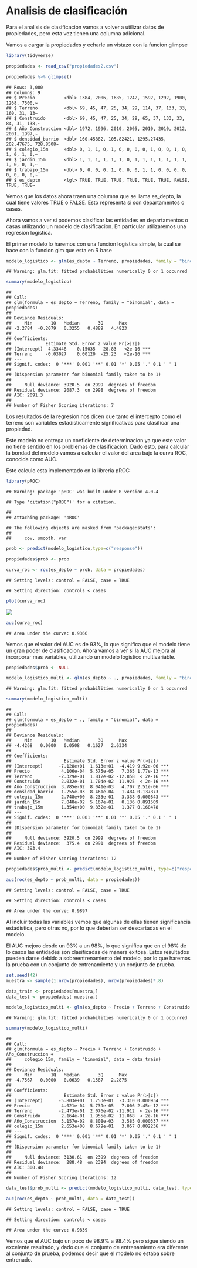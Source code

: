 Analisis de clasificación
================

Para el analisis de clasificacion vamos a volver a utilizar datos de
propiedades, pero esta vez tienen una columna adicional.

Vamos a cargar la propiedades y echarle un vistazo con la funcion
glimpse

``` r
library(tidyverse)

propiedades <- read_csv("propiedades2.csv")

propiedades %>% glimpse()
```

    ## Rows: 3,000
    ## Columns: 9
    ## $ Precio           <dbl> 1384, 2006, 1685, 1242, 1592, 1292, 1900, 1268, 7500,~
    ## $ Terreno          <dbl> 69, 45, 47, 25, 34, 29, 114, 37, 133, 33, 160, 31, 13~
    ## $ Construido       <dbl> 69, 45, 47, 25, 34, 29, 65, 37, 133, 33, 84, 31, 138,~
    ## $ Año_Construccion <dbl> 1972, 1996, 2010, 2005, 2010, 2010, 2012, 2001, 1997,~
    ## $ densidad_barrio  <dbl> 160.45882, 105.82421, 1295.27435, 202.47675, 728.8508~
    ## $ colegio_15m      <dbl> 0, 1, 1, 0, 1, 0, 0, 0, 0, 1, 0, 0, 1, 0, 1, 0, 1, 0,~
    ## $ jardin_15m       <dbl> 1, 1, 1, 1, 1, 1, 0, 1, 1, 1, 1, 1, 1, 1, 1, 0, 0, 1,~
    ## $ trabajo_15m      <dbl> 0, 0, 0, 0, 1, 0, 0, 0, 1, 1, 0, 0, 0, 0, 0, 0, 0, 0,~
    ## $ es_depto         <lgl> TRUE, TRUE, TRUE, TRUE, TRUE, TRUE, FALSE, TRUE, TRUE~

Vemos que los datos ahora traen una columna que se llama es\_depto, la
cual tiene valores TRUE o FALSE. Esto representa si son departamentos o
casas.

Ahora vamos a ver si podemos clasificar las entidades en departamentos o
casas utilizando un modelo de clasificacion. En particular utilizaremos
una regresion logistica.

El primer modelo lo haremos con una funcion logistica simple, la cual se
hace con la funcion glm que esta en R base

``` r
modelo_logistico <- glm(es_depto ~ Terreno, propiedades, family = "binomial")
```

    ## Warning: glm.fit: fitted probabilities numerically 0 or 1 occurred

``` r
summary(modelo_logistico)
```

    ## 
    ## Call:
    ## glm(formula = es_depto ~ Terreno, family = "binomial", data = propiedades)
    ## 
    ## Deviance Residuals: 
    ##     Min       1Q   Median       3Q      Max  
    ## -2.2784  -0.2079   0.3255   0.4889   4.4823  
    ## 
    ## Coefficients:
    ##             Estimate Std. Error z value Pr(>|z|)    
    ## (Intercept)  4.33448    0.15035   28.83   <2e-16 ***
    ## Terreno     -0.03027    0.00120  -25.23   <2e-16 ***
    ## ---
    ## Signif. codes:  0 '***' 0.001 '**' 0.01 '*' 0.05 '.' 0.1 ' ' 1
    ## 
    ## (Dispersion parameter for binomial family taken to be 1)
    ## 
    ##     Null deviance: 3920.5  on 2999  degrees of freedom
    ## Residual deviance: 2087.3  on 2998  degrees of freedom
    ## AIC: 2091.3
    ## 
    ## Number of Fisher Scoring iterations: 7

Los resultados de la regresion nos dicen que tanto el intercepto como el
terreno son variables estadisticamente significativas para clasificar
una propiedad.

Este modelo no entrega un coeficiente de determinacion ya que este valor
no tiene sentido en los problemas de clasificacion. Dado esto, para
calcular la bondad del modelo vamos a calcular el valor del area bajo la
curva ROC, conocida como AUC.

Este calculo esta implementado en la libreria pROC

``` r
library(pROC)
```

    ## Warning: package 'pROC' was built under R version 4.0.4

    ## Type 'citation("pROC")' for a citation.

    ## 
    ## Attaching package: 'pROC'

    ## The following objects are masked from 'package:stats':
    ## 
    ##     cov, smooth, var

``` r
prob <- predict(modelo_logistico,type=c("response"))

propiedades$prob <- prob

curva_roc <- roc(es_depto ~ prob, data = propiedades)
```

    ## Setting levels: control = FALSE, case = TRUE

    ## Setting direction: controls < cases

``` r
plot(curva_roc)    
```

![](README_files/figure-gfm/unnamed-chunk-3-1.png)<!-- -->

``` r
auc(curva_roc)
```

    ## Area under the curve: 0.9366

Vemos que el valor del AUC es de 93%, lo que significa que el modelo
tiene un gran poder de clasificacion. Ahora vamos a ver si la AUC mejora
al incorporar mas variables, utilizando un modelo logistico
multivariable.

``` r
propiedades$prob <- NULL

modelo_logistico_multi <- glm(es_depto ~ ., propiedades, family = "binomial")
```

    ## Warning: glm.fit: fitted probabilities numerically 0 or 1 occurred

``` r
summary(modelo_logistico_multi)
```

    ## 
    ## Call:
    ## glm(formula = es_depto ~ ., family = "binomial", data = propiedades)
    ## 
    ## Deviance Residuals: 
    ##     Min       1Q   Median       3Q      Max  
    ## -4.4268   0.0000   0.0508   0.1627   2.6334  
    ## 
    ## Coefficients:
    ##                    Estimate Std. Error z value Pr(>|z|)    
    ## (Intercept)      -7.128e+01  1.613e+01  -4.419 9.92e-06 ***
    ## Precio            4.106e-04  5.575e-05   7.365 1.77e-13 ***
    ## Terreno          -2.329e-01  1.812e-02 -12.858  < 2e-16 ***
    ## Construido        2.032e-01  1.704e-02  11.925  < 2e-16 ***
    ## Año_Construccion  3.785e-02  8.041e-03   4.707 2.51e-06 ***
    ## densidad_barrio   1.255e-03  8.461e-04   1.484 0.137873    
    ## colegio_15m       2.748e+00  8.233e-01   3.338 0.000843 ***
    ## jardin_15m        7.048e-02  5.167e-01   0.136 0.891509    
    ## trabajo_15m       1.354e+00  9.832e-01   1.377 0.168478    
    ## ---
    ## Signif. codes:  0 '***' 0.001 '**' 0.01 '*' 0.05 '.' 0.1 ' ' 1
    ## 
    ## (Dispersion parameter for binomial family taken to be 1)
    ## 
    ##     Null deviance: 3920.5  on 2999  degrees of freedom
    ## Residual deviance:  375.4  on 2991  degrees of freedom
    ## AIC: 393.4
    ## 
    ## Number of Fisher Scoring iterations: 12

``` r
propiedades$prob_multi <- predict(modelo_logistico_multi, type=c("response"))

auc(roc(es_depto ~ prob_multi, data = propiedades))
```

    ## Setting levels: control = FALSE, case = TRUE

    ## Setting direction: controls < cases

    ## Area under the curve: 0.9897

Al incluir todas las variables vemos que algunas de ellas tienen
significancia estadistica, pero otras no, por lo que deberian ser
descartadas en el modelo.

El AUC mejoro desde un 93% a un 98%, lo que significa que en el 98% de
lo casos las entidades son clasificadas de manera exitosa. Estos
resultados pueden darse debido a sobreentrenamiento del modelo, por lo
que haremos la prueba con un conjunto de entrenamiento y un conjunto de
prueba.

``` r
set.seed(42)
muestra <- sample(1:nrow(propiedades), nrow(propiedades)*.8)

data_train <- propiedades[muestra,]
data_test <- propiedades[-muestra,]

modelo_logistico_multi <- glm(es_depto ~ Precio + Terreno + Construido + Año_Construccion + colegio_15m, data_train, family = "binomial")
```

    ## Warning: glm.fit: fitted probabilities numerically 0 or 1 occurred

``` r
summary(modelo_logistico_multi)
```

    ## 
    ## Call:
    ## glm(formula = es_depto ~ Precio + Terreno + Construido + Año_Construccion + 
    ##     colegio_15m, family = "binomial", data = data_train)
    ## 
    ## Deviance Residuals: 
    ##     Min       1Q   Median       3Q      Max  
    ## -4.7567   0.0000   0.0639   0.1587   2.2875  
    ## 
    ## Coefficients:
    ##                    Estimate Std. Error z value Pr(>|z|)    
    ## (Intercept)      -5.803e+01  1.753e+01  -3.310 0.000934 ***
    ## Precio            4.021e-04  5.739e-05   7.006 2.45e-12 ***
    ## Terreno          -2.473e-01  2.076e-02 -11.912  < 2e-16 ***
    ## Construido        2.164e-01  1.955e-02  11.068  < 2e-16 ***
    ## Año_Construccion  3.157e-02  8.808e-03   3.585 0.000337 ***
    ## colegio_15m       2.653e+00  8.679e-01   3.057 0.002236 ** 
    ## ---
    ## Signif. codes:  0 '***' 0.001 '**' 0.01 '*' 0.05 '.' 0.1 ' ' 1
    ## 
    ## (Dispersion parameter for binomial family taken to be 1)
    ## 
    ##     Null deviance: 3130.61  on 2399  degrees of freedom
    ## Residual deviance:  288.48  on 2394  degrees of freedom
    ## AIC: 300.48
    ## 
    ## Number of Fisher Scoring iterations: 12

``` r
data_test$prob_multi <- predict(modelo_logistico_multi, data_test, type=c("response"))

auc(roc(es_depto ~ prob_multi, data = data_test))
```

    ## Setting levels: control = FALSE, case = TRUE

    ## Setting direction: controls < cases

    ## Area under the curve: 0.9839

Vemos que el AUC bajo un poco de 98.9% a 98.4% pero sigue siendo un
excelente resultado, y dado que el conjunto de entrenamiento era
diferente al conjunto de prueba, podemos decir que el modelo no estaba
sobre entrenado.

